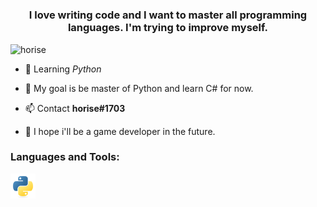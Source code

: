 <h1 align="center"👋 Hi, I’m Horise</h1>
<h3 align="center">I love writing code and I want to master all programming languages. I'm trying to improve myself.</h3>
<p align="left"> <img src="https://komarev.com/ghpvc/?username=horisee&label=Profile%20views&color=0e75b6&style=flat" alt="horise" /> </p>

- 🌱 Learning *Python*

- 🍙 My goal is be master of Python and learn C# for now.

- 📫 Contact **horise#1703**

- 🍘 I hope i'll be a game developer in the future.


<h3 align="left">Languages and Tools:</h3>
<p align="left"> <a href="https://www.python.org" target="_blank"> <img src="https://raw.githubusercontent.com/devicons/devicon/master/icons/python/python-original.svg" alt="python" width="40" height="40"/> </a> </p>
